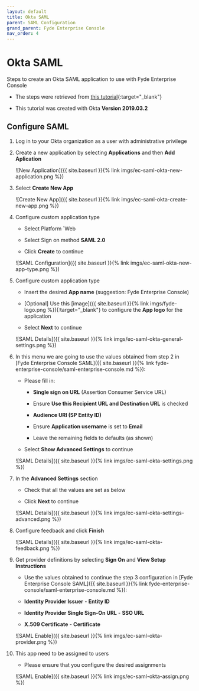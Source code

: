 ```yaml
---
layout: default
title: Okta SAML
parent: SAML Configuration
grand_parent: Fyde Enterprise Console
nav_order: 4
---
```

# Okta SAML

Steps to create an Okta SAML application to use with Fyde Enterprise Console

- The steps were retrieved from [this tutorial](https://developer.okta.com/standards/SAML/setting_up_a_saml_application_in_okta/){:target="_blank"}

- This tutorial was created with Okta **Version 2019.03.2**

## Configure SAML

1. Log in to your Okta organization as a user with administrative privilege

1. Create a new application by selecting **Applications** and then **Add Aplication**

    ![New Application]({{ site.baseurl }}{% link imgs/ec-saml-okta-new-application.png %})

1. Select **Create New App**

    ![Create New App]({{ site.baseurl }}{% link imgs/ec-saml-okta-create-new-app.png %})

1. Configure custom application type

    - Select Platform `Web

    - Select Sign on method **SAML 2.0**

    - Click **Create** to continue

    ![SAML Configuration]({{ site.baseurl }}{% link imgs/ec-saml-okta-new-app-type.png %})

1. Configure custom application type

    - Insert the desired **App name** (suggestion: Fyde Enterprise Console)

    - [Optional] Use this [image]({{ site.baseurl }}{% link imgs/fyde-logo.png %}){:target="_blank"} to configure the **App logo** for the application

    - Select **Next** to continue

    ![SAML Details]({{ site.baseurl }}{% link imgs/ec-saml-okta-general-settings.png %})

1. In this menu we are going to use the values obtained from step 2 in [Fyde Enterprise Console SAML]({{ site.baseurl }}{% link fyde-enterprise-console/saml-enterprise-console.md %}):

    - Please fill in:

        - **Single sign on URL** (Assertion Consumer Service URL)

        - Ensure **Use this Recipient URL and Destination URL** is checked

        - **Audience URI (SP Entity ID)**

        - Ensure **Application username** is set to **Email**

        - Leave the remaining fields to defaults (as shown)

    - Select **Show Advanced Settings** to continue

    ![SAML Details]({{ site.baseurl }}{% link imgs/ec-saml-okta-settings.png %})

1. In the **Advanced Settings** section

    - Check that all the values are set as below

    - Click **Next** to continue

    ![SAML Details]({{ site.baseurl }}{% link imgs/ec-saml-okta-settings-advanced.png %})

1. Configure feedback and click **Finish**

    ![SAML Details]({{ site.baseurl }}{% link imgs/ec-saml-okta-feedback.png %})

1. Get provider definitions by selecting **Sign On** and **View Setup Instructions**

    - Use the values obtained to continue the step 3 configuration in [Fyde Enterprise Console SAML]({{ site.baseurl }}{% link fyde-enterprise-console/saml-enterprise-console.md %}):

    - **Identity Provider Issuer** - **Entity ID**

    - **Identity Provider Single Sign-On URL** - **SSO URL**

    - **X.509 Certificate** - **Certificate**

    ![SAML Enable]({{ site.baseurl }}{% link imgs/ec-saml-okta-provider.png %})

1. This app need to be assigned to users

    - Please ensure that you configure the desired assignments

    ![SAML Enable]({{ site.baseurl }}{% link imgs/ec-saml-okta-assign.png %})
